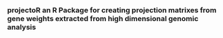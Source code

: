 ### projectoR an R Package for creating projection matrixes from gene weights extracted from high dimensional genomic analysis 
